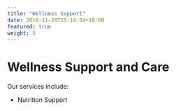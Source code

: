 ```yaml
---
title: "Wellness Support"
date: 2018-11-28T15:14:54+10:00
featured: true
weight: 5
---
```


# Wellness Support and Care

Our services include:

- Nutrition Support

